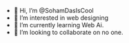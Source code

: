 - 👋 Hi, I’m @SohamDasIsCool
- 👀 I’m interested in web designing
- 🌱 I’m currently learning Web Ai.
- 💞️ I’m looking to collaborate on no one.

<!---
SohamDasIsCool/SohamDasIsCool is a ✨ special ✨ repository because its `README.md` (this file) appears on your GitHub profile.
You can click the Preview link to take a look at your changes.
--->
